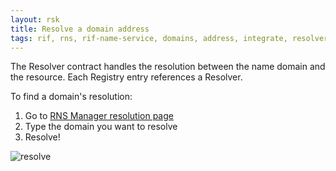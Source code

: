 ```yaml
---
layout: rsk
title: Resolve a domain address
tags: rif, rns, rif-name-service, domains, address, integrate, resolver, node, sdk, libraries, infrastructure, protocols, mvp, design, rbtc, defi, decentralized, quick-start, guides, tutorial, networks, dapps, tools, rootstock, rsk, ethereum, smart-contracts, install, get-started, how-to, mainnet, testnet, contracts, wallets, web3, crypto
---
```


The Resolver contract handles the resolution between the name domain and the resource. Each Registry entry references a Resolver.

To find a domain's resolution:
1. Go to [RNS Manager resolution page](https://manager.rns.rifos.org/resolve)
2. Type the domain you want to resolve
3. Resolve!

![resolve](/assets/img/rns/resolve.png)

<!--
## Libraries

[Resolution libraries](/rif/rns/libs) are available for developers to integrate and resolve RNS domains and subdomains in their own applications, wallets, exchanges.

## Resolution process

The resolution can be described in two steps:

1. Query the RNS to retrieve the domain's resolver:

    ```js
    const name = 'satoshi.rsk'
    const node = namehash()
    const resolverAddress = rns.resolver(node)

    if (resolverAddress == '0x00') console.error('No resolver configured for ' + name)
    else console.log('Resolver address configure for ' + name + ' is ' + resolverAddress)
    ```

    Yielded address may be `0x00` if the Resolver is not configured or the domain node is not yet present in the Registry.

2. Finally resolve the domain through the `addr` getter from the Resolver:

    ```js
    const resolver = ResolverInterface.at(resolverAddress)
    const address = resolver.addr(node)

    if (address == '0x00') console.error('The domain ' + name + ' does not resolve to any address!')
    else console.log("The domain " + name +" resolves to " + address)
    ```

## Public Resolver

RNS provides a [Public Resolver](/rif/rns/architecture/Resolver) that supports `addr` and `hash` storage for each node registered in the Registry contract.
The `addr` is the typical resolution for and address node, and the `hash` is free to use. The resolution for a name that uses the Public Resolver looks like this:

```js
function resolve(domain) {
    var node = namehash(domain)
    var resolverAddress = rns.resolver(node)

    if (resolverAddress == '0x00') return null

    var resolver = ResolverInterface.at(resolverAddress)
    var address = resolver.addr(node)
    return address
}
```

So, when the resolver is a custom on, we should:

```js
function resolve(domain) {
    var node = namehash(domain);
    var resolverAddress = rns.resolver(node);

    if (resolverAddress == '0x0') return null

    var resolver = ResolverInterface.at(resolverAddress)

    if(!resolver.supportsInterface('addr')) return null

    var address = resolver.addr(node)
    return address
}
```
-->
